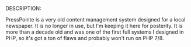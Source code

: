 DESCRIPTION:

PressPointe is a very old content management system designed for a local newspaper. It is no longer in use, but I'm keeping it here for posterity. It is more than a decade old and was one of the first full systems I designed in PHP, so it's got a ton of flaws and probably won't run on PHP 7/8.
